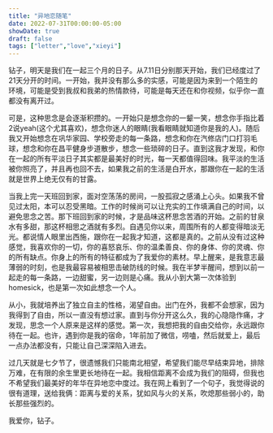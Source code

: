 ```yaml
---
title: "异地恋随笔"
date: 2022-07-31T00:00:00-05:00
showDate: true
draft: false
tags: ["letter","love","xieyi"]
---
```


钻子，明天是我们在一起三个月的日子。从7.11日分别那天开始，我们已经度过了21天分开的时间。一开始，我并没有那么多的实感，可能是因为来到一个陌生的环境，可能是受到我叔和我弟的热情款待，可能是每天还在和你视频，似乎你一直都没有离开过。

可是，这种思念是会逐渐积攒的。一开始只是想念你的一颦一笑，想念你手指比着2说yeah(这个尤其喜欢)，想念你迷人的眼睛(我看眼睛就知道你是我的人)。随后我又开始想念在巩华家园、学校旁走的每一条路，想念和你在汽修店门口打羽毛球，想念和你在昌平健身步道散步，想念一些琐碎的日子。直到这我才发现，和你在一起的所有平淡日子其实都是最美好的时光，每一天都值得回味。我平淡的生活被你照亮了，并且再也回不去，如果我之前的生活是白开水，那跟你在一起的生活就是世界上绝无仅有的甘露。

当我上完一天班回到家，面对空荡荡的房间，一股孤寂之感涌上心头。如果我不曾见过太阳，本可以忍受黑暗。工作的时候尚可以让充实的工作填满自己的时间，以避免思念之苦。那下班回到家的时候，才是品味这杯思念苦酒的开始。之前的甘泉水有多甜，那这杯相思之酒就有多烈。自遇见你以来，周围所有的人都变得暗淡无光。都说情人眼里出西施，跟你在一起我才知道，这都是真的。之前从没有过这种感觉，我喜欢你的一切，你的喜怒哀乐、你的温柔善良、你的身体、你的灵魂、你的所有缺点。你身上的所有的特征都成为了我爱你的素材。早上醒来，是我意志最薄弱的时刻，也是我最容易被相思击破防线的时候。我在半梦半醒间，想到以前一起走的每一条路，一边甜蜜，另一边则是心痛。我从小到大第一次体验到homesick，也是第一次如此想念一个人。

从小，我就培养出了独立自主的性格，渴望自由。出门在外，我都不会想家，因为我得到了自由，所以一直没有想过家。直到与你分开这么久，我的心隐隐作痛，才发现，思念一个人原来是这样的感觉。第一次，我想把我的自由交给你，永远跟你待在一起。也许，遇到你是我的宿命，1年前加了微信，唠嗑，然后就爱上，最后一点办法都没有，只能让自己深深陷入进去。

过几天就是七夕节了，很遗憾我们只能南北相望，希望我们能尽早结束异地，排除万难，在有限的余生里更长地待在一起。我相信距离不会成为我们的阻碍，但我也不希望我们最美好的年华在异地恋中度过。我在网上看到了一个句子，我觉得说的很有道理，送给我俩：距离与爱的关系，犹如风与火的关系，吹熄那些弱小的，助长那些强烈的。

我爱你，钻子。
